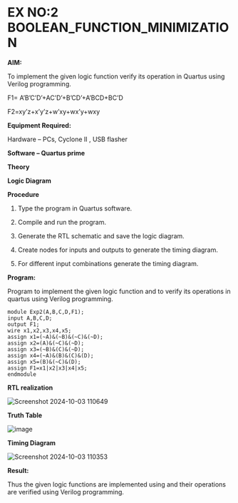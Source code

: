 # EX NO:2 BOOLEAN_FUNCTION_MINIMIZATION

**AIM:**

To implement the given logic function verify its operation in Quartus using Verilog programming.

F1= A’B’C’D’+AC’D’+B’CD’+A’BCD+BC’D 

F2=xy’z+x’y’z+w’xy+wx’y+wxy

**Equipment Required:**

Hardware – PCs, Cyclone II , USB flasher

**Software – Quartus prime**

**Theory**

**Logic Diagram**

**Procedure**

1.	Type the program in Quartus software.

2.	Compile and run the program.

3.	Generate the RTL schematic and save the logic diagram.

4.	Create nodes for inputs and outputs to generate the timing diagram.

5.	For different input combinations generate the timing diagram.


**Program:**

Program to implement the given logic function and to verify its operations in quartus using Verilog programming. 

```
module Exp2(A,B,C,D,F1);
input A,B,C,D;
output F1;
wire x1,x2,x3,x4,x5;
assign x1=(~A)&(~B)&(~C)&(~D);
assign x2=(A)&(~C)&(~D);
assign x3=(~B)&(C)&(~D);
assign x4=(~A)&(B)&(C)&(D);
assign x5=(B)&(~C)&(D);
assign F1=x1|x2|x3|x4|x5;
endmodule

```

**RTL realization**


![Screenshot 2024-10-03 110649](https://github.com/user-attachments/assets/6d471a06-c677-489c-8011-094c96b6e9d9)


**Truth Table**

![image](https://github.com/premalatha-sureshbabu/BOOLEAN_FUNCTION_MINIMIZATION/assets/120620842/a903ec9e-14cc-4fef-8203-65a27c73363a)

**Timing Diagram**


![Screenshot 2024-10-03 110353](https://github.com/user-attachments/assets/a882a214-c28d-433b-846f-7655f9d9635d)


**Result:**

Thus the given logic functions are implemented using and their operations are verified using Verilog programming.
